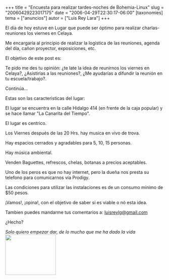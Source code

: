 +++
title = "Encuesta para realizar tardes-noches de Bohemia-Linux"
slug = "20060429223017175"
date = "2006-04-29T22:30:17-06:00"
[taxonomies]
tema = ["anuncios"]
autor = ["Luis Rey Lara"]
+++

El día de hoy estuve en Lugar que puede ser óptimo para realizar
charlas-reuniones los viernes en Celaya.

Me encargaría al principio de realizar la logística de las reuniones,
agenda del día, cañon proyector, exposiciones, etc.

El objetivo de este post es:

Te pido me des tu opinión: ¿te late la idea de reunirnos los viernes en
Celaya?, ¿Asistirías a las reuniones?, ¿Me ayudarías a difundir la
reunión en tu escuela/trabajo?.

Continúa...

<!-- more -->
Estas son las caracteristicas del lugar:

El lugar se encuentra en la calle Hidalgo 414 (en frente de la caja
popular) y se hace llamar "La Canarita del Tiempo".

El lugar es centrico.

Los Viernes después de las 20 Hrs. hay musica en vivo de trova.

Hay espacios cerrados y agradables para 5, 10, 15 personas.

Hay música ambiental.

Venden Baguettes, refrescos, chelas, botanas a precios aceptables.

Uno de los peros es que no hay internet, pero la dueña nos presta su
telefono para comunicarnos vía Prodigy.

Las condiciones para utilizar las instalaciones es de un consumo mínimo
de $50 pesos.

¡Vamos!, ¡opina!, con el objetivo de saber si es viable o nó esta idea.

Tambien puedes mandarme tus comentarios a:
luisreylg@gmail.com

¿Hecho?



*Solo quiero empezar dar, de lo mucho que me ha dado la
vida*[<img src="http://glib.org.mx/images/articles/20060429223017175_1.JPG"
width="160" height="128" />](http://glib.org.mx/images/articles/20060429223017175_1_original.JPG "Ver imagen sin proporción")

